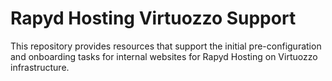 # Rapyd Hosting Virtuozzo Support

This repository provides resources that support the initial pre-configuration and onboarding tasks for internal websites for Rapyd Hosting on Virtuozzo infrastructure.

